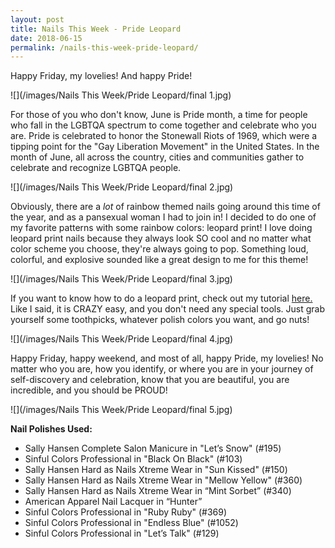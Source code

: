 ```yaml
---
layout: post
title: Nails This Week - Pride Leopard
date: 2018-06-15
permalink: /nails-this-week-pride-leopard/
---
```


Happy Friday, my lovelies! And happy Pride!

![](/images/Nails This Week/Pride Leopard/final 1.jpg)

For those of you who don't know, June is Pride month, a time for people who fall in the LGBTQA spectrum to come together and celebrate who you are. Pride is celebrated to honor the Stonewall Riots of 1969, which were a tipping point for the "Gay Liberation Movement" in the United States. In the month of June, all across the country, cities and communities gather to celebrate and recognize LGBTQA people.

![](/images/Nails This Week/Pride Leopard/final 2.jpg)

Obviously, there are a _lot_ of rainbow themed nails going around this time of the year, and as a pansexual woman I had to join in! I decided to do one of my favorite patterns with some rainbow colors: leopard print! I love doing leopard print nails because they always look SO cool and no matter what color scheme you choose, they're always going to pop. Something loud, colorful, and explosive sounded like a great design to me for this theme!

![](/images/Nails This Week/Pride Leopard/final 3.jpg)

If you want to know how to do a leopard print, check out my tutorial [here.](/tutorial-leopard-print/) Like I said, it is CRAZY easy, and you don't need any special tools. Just grab yourself some toothpicks, whatever polish colors you want, and go nuts!

![](/images/Nails This Week/Pride Leopard/final 4.jpg)

Happy Friday, happy weekend, and most of all, happy Pride, my lovelies! No matter who you are, how you identify, or where you are in your journey of self-discovery and celebration, know that you are beautiful, you are incredible, and you should be PROUD!

![](/images/Nails This Week/Pride Leopard/final 5.jpg)

**Nail Polishes Used:**

- Sally Hansen Complete Salon Manicure in "Let’s Snow" (#195)
- Sinful Colors Professional in "Black On Black" (#103)
- Sally Hansen Hard as Nails Xtreme Wear in "Sun Kissed" (#150)
- Sally Hansen Hard as Nails Xtreme Wear in "Mellow Yellow" (#360)
- Sally Hansen Hard as Nails Xtreme Wear in “Mint Sorbet” (#340)
- American Apparel Nail Lacquer in “Hunter”
- Sinful Colors Professional in "Ruby Ruby" (#369)
- Sinful Colors Professional in "Endless Blue" (#1052)
- Sinful Colors Professional in "Let’s Talk" (#129)
